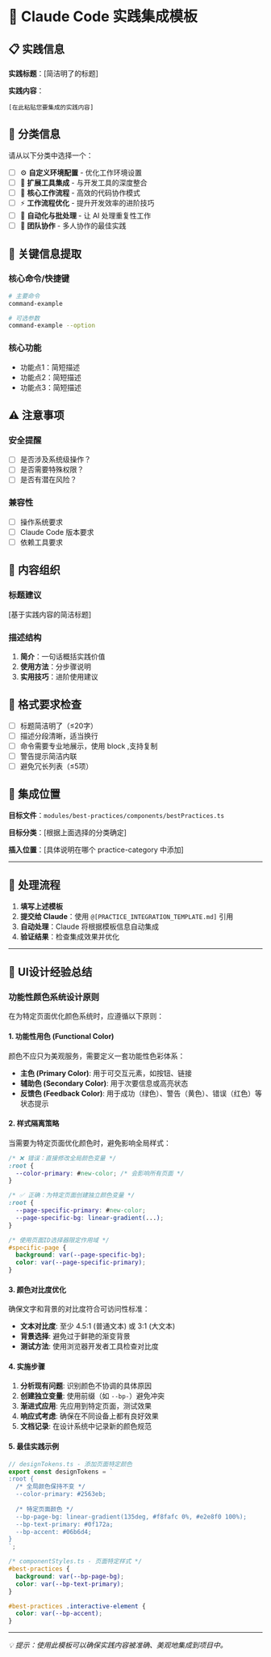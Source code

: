 # 🚀 Claude Code 实践集成模板

## 📋 实践信息

**实践标题**：[简洁明了的标题]

**实践内容**：
```
[在此粘贴您要集成的实践内容]
```

## 🎯 分类信息

请从以下分类中选择一个：

- [ ] ⚙️ **自定义环境配置** - 优化工作环境设置
- [ ] 🔧 **扩展工具集成** - 与开发工具的深度整合  
- [ ] 🔄 **核心工作流程** - 高效的代码协作模式
- [ ] ⚡ **工作流程优化** - 提升开发效率的进阶技巧
- [ ] 🤖 **自动化与批处理** - 让 AI 处理重复性工作
- [ ] 👥 **团队协作** - 多人协作的最佳实践

## 🔑 关键信息提取

### 核心命令/快捷键
```bash
# 主要命令
command-example

# 可选参数
command-example --option
```

### 核心功能
- 功能点1：简短描述
- 功能点2：简短描述
- 功能点3：简短描述

## ⚠️ 注意事项

### 安全提醒
- [ ] 是否涉及系统级操作？
- [ ] 是否需要特殊权限？
- [ ] 是否有潜在风险？

### 兼容性
- [ ] 操作系统要求
- [ ] Claude Code 版本要求
- [ ] 依赖工具要求

## 📝 内容组织

### 标题建议
[基于实践内容的简洁标题]

### 描述结构
1. **简介**：一句话概括实践价值
2. **使用方法**：分步骤说明
3. **实用技巧**：进阶使用建议

## 🎨 格式要求检查

- [ ] 标题简洁明了（≤20字）
- [ ] 描述分段清晰，适当换行
- [ ] 命令需要专业地展示，使用 block ,支持复制
- [ ] 警告提示简洁内联
- [ ] 避免冗长列表（≤5项）

## 📍 集成位置

**目标文件**：`modules/best-practices/components/bestPractices.ts`

**目标分类**：[根据上面选择的分类确定]

**插入位置**：[具体说明在哪个 practice-category 中添加]

---

## 🔄 处理流程

1. **填写上述模板**
2. **提交给 Claude**：使用 `@[PRACTICE_INTEGRATION_TEMPLATE.md]` 引用
3. **自动处理**：Claude 将根据模板信息自动集成
4. **验证结果**：检查集成效果并优化

---

## 🎨 UI设计经验总结

### 功能性颜色系统设计原则

在为特定页面优化颜色系统时，应遵循以下原则：

#### 1. 功能性用色 (Functional Color)
颜色不应只为美观服务，需要定义一套功能性色彩体系：

- **主色 (Primary Color)**: 用于可交互元素，如按钮、链接
- **辅助色 (Secondary Color)**: 用于次要信息或高亮状态
- **反馈色 (Feedback Color)**: 用于成功（绿色）、警告（黄色）、错误（红色）等状态提示

#### 2. 样式隔离策略

当需要为特定页面优化颜色时，避免影响全局样式：

```css
/* ❌ 错误：直接修改全局颜色变量 */
:root {
  --color-primary: #new-color; /* 会影响所有页面 */
}

/* ✅ 正确：为特定页面创建独立颜色变量 */
:root {
  --page-specific-primary: #new-color;
  --page-specific-bg: linear-gradient(...);
}

/* 使用页面ID选择器限定作用域 */
#specific-page {
  background: var(--page-specific-bg);
  color: var(--page-specific-primary);
}
```

#### 3. 颜色对比度优化

确保文字和背景的对比度符合可访问性标准：

- **文本对比度**: 至少 4.5:1 (普通文本) 或 3:1 (大文本)
- **背景选择**: 避免过于鲜艳的渐变背景
- **测试方法**: 使用浏览器开发者工具检查对比度

#### 4. 实施步骤

1. **分析现有问题**: 识别颜色不协调的具体原因
2. **创建独立变量**: 使用前缀（如 `--bp-`）避免冲突
3. **渐进式应用**: 先应用到特定页面，测试效果
4. **响应式考虑**: 确保在不同设备上都有良好效果
5. **文档记录**: 在设计系统中记录新的颜色规范

#### 5. 最佳实践示例

```typescript
// designTokens.ts - 添加页面特定颜色
export const designTokens = `
:root {
  /* 全局颜色保持不变 */
  --color-primary: #2563eb;
  
  /* 特定页面颜色 */
  --bp-page-bg: linear-gradient(135deg, #f8fafc 0%, #e2e8f0 100%);
  --bp-text-primary: #0f172a;
  --bp-accent: #06b6d4;
}
`;
```

```css
/* componentStyles.ts - 页面特定样式 */
#best-practices {
  background: var(--bp-page-bg);
  color: var(--bp-text-primary);
}

#best-practices .interactive-element {
  color: var(--bp-accent);
}
```

---

*💡 提示：使用此模板可以确保实践内容被准确、美观地集成到项目中。*

